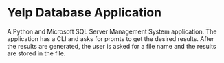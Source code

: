 # Yelp Database Application

A Python and Microsoft SQL Server Management System application. 
The application has a CLI and asks for promts to get the desired results.
After the results are generated, the user is asked for a file name and the
results are stored in the file.